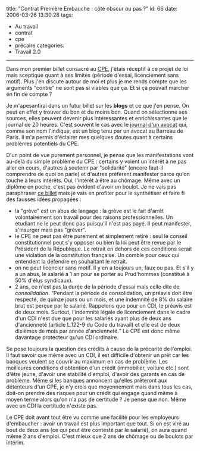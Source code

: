 title: "Contrat Première Embauche : côté obscur ou pas ?"
id: 66
date: 2006-03-26 13:30:28
tags:
- Au travail
- contrat
- cpe
- précaire
categories:
- Travail 2.0
---

Dans mon premier billet consacré au [<acronym title="Contrat Première Embauche">CPE</acronym>](https://oncletom.io/2006/01/25/contrat-premiere-embauche-faux-emploi-ou-faux-chomage/), j'étais réceptif à ce projet de loi mais sceptique quant à ses limites (période d'essai, licenciement sans motif). Plus j'en discute autour de moi et plus je me rends compte que les arguments "contre" ne sont pas si viables que ça. Et si ça pouvait marcher en fin de compte ?

<!--more-->

Je m'apesantirai dans un futur billet sur les **blogs** et ce que j'en pense. On peut en effet y trouver du bon et du moins bon. Quand on sélectionne ses sources, elles peuvent devenir plus intéressantes et enrichissantes que le journal de 20 heures. C'est souvent le cas avec le [journal d'un avocat](http://maitre.eolas.free.fr/) qui, comme son nom l'indique, est un blog tenu par un avocat au Barreau de Paris. Il m'a permis d'éclairer mes quelques doutes quant à certains problèmes potentiels du CPE.

D'un point de vue purement personnel, je pense que les manifestations vont au-delà du simple problème du CPE : certains y voient un intérêt à ne pas aller en cours, d'autres à soutenir par "solidarité" (encore faut-il comprendre de quoi on parle) et d'autres préfèrent manifester parce qu'on touche à leurs intérêts. Oui, l'intérêt à être au chômage. Même avec un diplôme en poche, c'est pas évident d'avoir un boulot. Je ne vais pas paraphraser [ce billet](http://maitre.eolas.free.fr/journal/index.php?2006/03/25/309-faisons-le-point-sur-le-cpe) mais je vais en profiter pour le synthétiser et faire fi des fausses idées propagées :

*   la "grève" est un abus de langage : la grève est le fait d'arrêt volontairement son travail pour des raisons professionnelles. Un étudiant ne le peut donc pas puisqu'il n'est pas payé. Il peut manifester, s'insurger mais pas "gréver".
*   le CPE ne peut pas être purement et simplement retiré : seul le conseil constitutionnel peut s'y opposer ou bien la loi peut être revue par le Président de la République. Le retrait en dehors de ces conditions serait une violation de la constitution française. Un comble pour ceux qui entendent la défendre en souhaitant le retrait.
*   on ne peut licencier sans motif. Il y en a toujours un, faux ou pas. Et s'il y a un abus, le salarié a 1 an pour se porter au Prud'hommes (constitué à 50% d'élus syndicaux).
*   2 ans, ce n'est pas la durée de la période d'essai mais celle dite de _consolidation_. <q>Pendant la période de consolidation, un préavis doit être respecté, de quinze jours ou un mois, et une indemnité de 8% du salaire brut est perçue par le salarié. Rappelons que pour un CDI, le préavis est de deux mois. Surtout, l'indemnité légale de licenciement dans le cadre d'un CDI n'est due que pour les salariés ayant plus de deux ans d'ancienneté (article L.122-9 du Code du travail) et elle est de deux dixièmes de mois par année d'ancienneté.</q> Le CPE est donc même davantage protecteur qu'un CDI ordinaire.

Se pose toujours la question des crédits à cause de la précarité de l'emploi. Il faut savoir que même avec un CDI, il est difficile d'obtenir un prêt car les banques veulent se couvrir au maximum en cas de problème. Les meilleures conditions d'obtention d'un crédit (immobilier, voiture etc.) sont d'être jeune, d'avoir une stabilité d'emploi, d'avoir des garants en cas de problème. Même si les banques annoncent qu'elles prêteront aux détenteurs d'un CPE, je n'y crois que moyennement mais dans tous les cas, doit-on prendre des risques pour un crédit qui engage quand même à moyen terme alors qu'on n'a pas de certitude ? Je pense que non. Même avec un CDI la certitude n'existe pas.

Le CPE doit avant tout être vu comme une facilité pour les employeurs d'embaucher : avoir un travail est plus important que tout. Si on est viré au bout de deux ans (ce qui peut être contesté par le salarié), on aura quand même 2 ans d'emploi. C'est mieux que 2 ans de chômage ou de boulots par intérim.